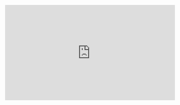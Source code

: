 



<iframe width="560" height="315" src="https://www.youtube.com/embed/owsfdh4gxyc" frameborder="0" allowfullscreen></iframe>


